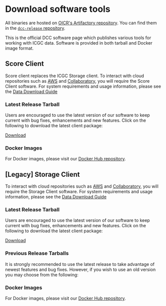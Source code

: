 # Download software tools

All binaries are hosted on [OICR's Artifactory repository](https://artifacts.oicr.on.ca/artifactory). You can find them in the [`dcc-release` repository](https://artifacts.oicr.on.ca/artifactory/simple/dcc-release/org/icgc/dcc/).

This is the official DCC software page which publishes various tools for working with ICGC data. Software is provided in both tarball and Docker image format.

## Score Client

Score client replaces the ICGC Storage client. To interact with cloud repositories such as [AWS](https://dcc.icgc.org/icgc-in-the-cloud/aws) and [Collaboratory](https://dcc.icgc.org/icgc-in-the-cloud/collaboratory/), you will require the Score Client software. For system requirements and usage information, please see the [Data Download Guide](https://docs.icgc.org/download/guide/)

### Latest Release Tarball

Users are encouraged to use the latest version of our software to keep current with bug fixes, enhancements and new features. Click on the following to download the latest client package:

[Download](https://artifacts.oicr.on.ca/artifactory/dcc-release/bio/overture/score-client/[RELEASE]/score-client-[RELEASE]-dist.tar.gz)

### Docker Images

For Docker images, please visit our [Docker Hub repository](https://hub.docker.com/r/overture/score/).

## [Legacy] Storage Client

To interact with cloud repositories such as [AWS](https://dcc.icgc.org/icgc-in-the-cloud/aws) and [Collaboratory](https://dcc.icgc.org/icgc-in-the-cloud/collaboratory/), you will require the Storage Client software. For system requirements and usage information, please see the [Data Download Guide](https://docs.icgc.org/download/guide/)

### Latest Release Tarball

Users are encouraged to use the latest version of our software to keep current with bug fixes, enhancements and new features. Click on the following to download the latest client package:

[Download](https://dcc.icgc.org/api/v1/ui/software/icgc-storage-client/latest)

### Previous Release Tarballs

It is strongly recommended to use the latest release to take advantage of newest features and bug fixes.
However, if you wish to use an old version you may choose from the following:

<versions-table client-type="0"></versions-table>

### Docker Images

For Docker images, please visit our [Docker Hub repository](https://hub.docker.com/r/icgc/icgc-storage-client/).
